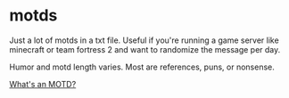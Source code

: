 # motds

Just a lot of motds in a txt file. Useful if you're running a game server like minecraft or team fortress 2 and want to randomize the message per day.

Humor and motd length varies. Most are references, puns, or nonsense.

[What's an MOTD?](https://en.wikipedia.org/wiki/Motd_(Unix))
